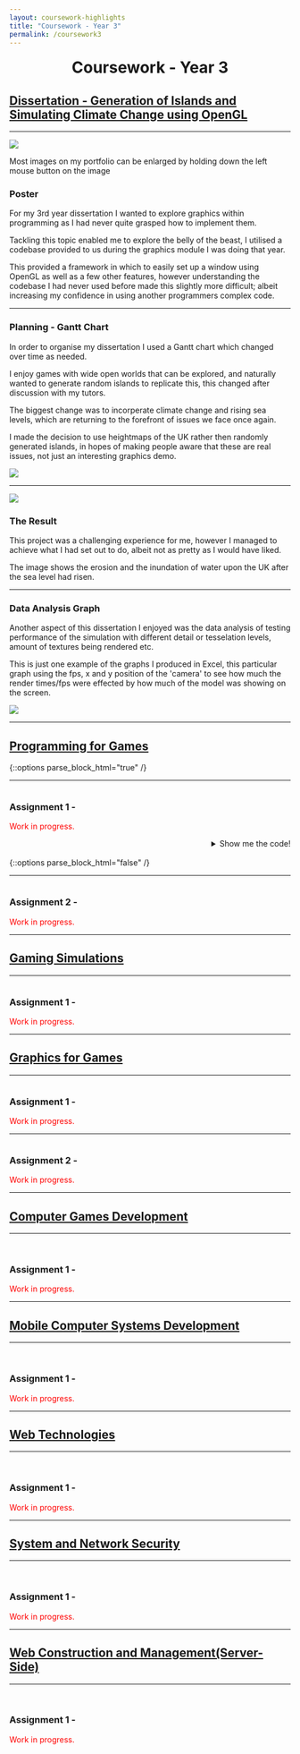 ```yaml
---
layout: coursework-highlights
title: "Coursework - Year 3"
permalink: /coursework3
---
```


<h1 style="text-align:center;margin-top:20px;">Coursework - Year 3</h1>
<div class="row">

<h2><a href="https://www.ncl.ac.uk/module-catalogue/module.php?code=CSC3095">Dissertation - Generation of Islands and Simulating Climate Change using OpenGL</a></h2>
<hr>
</div>

<div class="row">
	<div class="col-xs-6">
		<img class="enlarge" src="/img/coursework/DissertationPoster.png" style="max-width:90%;max-height:350px">
		<p>Most images on my portfolio can be enlarged by holding down the left mouse button on the image</p>
	</div>
	<div class="col-xs-6">
		<h3>Poster</h3>
		<p>For my 3rd year dissertation I wanted to explore graphics within programming as I had never quite grasped how to implement them.</p>
		<p>Tackling this topic enabled me to explore the belly of the beast, I utilised a codebase provided to us during the graphics module I was doing that year.</p>
		<p>This provided a framework in which to easily set up a window using OpenGL as well as a few other features, however understanding the codebase I had never used before made this slightly more difficult; albeit increasing my confidence in using another programmers complex code.</p>
	</div>
</div>
<div class="row">
	<hr>
	<div class="col-xs-6">
		<h3>Planning - Gantt Chart</h3>
		<p>In order to organise my dissertation I used a Gantt chart which changed over time as needed.</p>
		<p>I enjoy games with wide open worlds that can be explored, and naturally wanted to generate random islands to replicate this, this changed after discussion with my tutors.</p>
		<p> The biggest change was to incorperate climate change and rising sea levels, which are returning to the forefront of issues we face once again.</p>
		<p>I made the decision to use heightmaps of the UK rather then randomly generated islands, in hopes of making people aware that these are real issues, not just an interesting graphics demo.</p>
	</div>
	<div class="col-xs-6">
		<img class="enlarge" src="/img/coursework/DissGantt.png" style="max-width:90%;max-height:350px">
	</div>

</div>
<div class="row">
	<hr>
	<div class="col-xs-6">
		<img class="enlarge" src="/img/coursework/DissErosion.png" style="max-width:90%;max-height:350px">
	</div>
	<div class="col-xs-6">
		<h3>The Result</h3>
		<p>This project was a challenging experience for me, however I managed to achieve what I had set out to do, albeit not as pretty as I would have liked.</p>
		<p>The image shows the erosion and the inundation of water upon the UK after the sea level had risen.</p>
	</div>

</div>

<div class="row">
	<hr>
	<div class="col-xs-6">
		<h3>Data Analysis Graph</h3>
		<p>Another aspect of this dissertation I enjoyed was the data analysis of testing performance of the simulation with different detail or tesselation levels, amount of textures being rendered etc.</p>
		<p>This is just one example of the graphs I produced in Excel, this particular graph using the fps, x and y position of the 'camera' to see how much the render times/fps were effected by how much of the model was showing on the screen.</p>
	</div>
	<div class="col-xs-6">
		<img class="enlarge" src="/img/coursework/DissertationGraph.png" style="max-width:90%;max-height:350px">
	</div>

</div>
<div class="row">
  <hr>
  <h2><a href="https://www.ncl.ac.uk/module-catalogue/module.php?code=CSC3221">Programming for Games</a></h2>
</div>
{::options parse_block_html="true" /}
<div class="row">
<hr>
<div class="row">
<div class="col-xs-6">
<img class="enlarge" src="" style="max-width:90%" max-height="350">
</div>
<div class="col-xs-6">
<h3>Assignment 1 - </h3>
<p style="color:red">Work in progress.</p>
</div>
</div>
<div class="row">
<details><summary markdown="span" style="text-align:right">Show me the code!</summary>
	
```java

```

</details>
<br/>
</div>
</div>
{::options parse_block_html="false" /}
<div class="row">
  <hr>
  <div class="col-xs-6">
    <img class="enlarge" src="" style="max-width:90%" max-height="350">
  </div>
  <div class="col-xs-6">
    <h3>Assignment 2 - </h3>
   <p style="color:red">Work in progress.</p>
  </div>
</div>
<div class="row">
  <hr>
  <h2><a href="https://www.ncl.ac.uk/module-catalogue/module.php?code=CSC3222">Gaming Simulations</a></h2>
</div>
<div class="row">
  <hr>
  <div class="col-xs-6">
    <img class="enlarge" src="" style="max-width:90%" max-height="350">
  </div>
  <div class="col-xs-6">
    <h3>Assignment 1 - </h3>
    <p style="color:red">Work in progress.</p>
  </div>
</div>
<div class="row">
  <hr>
  <h2><a href="https://www.ncl.ac.uk/module-catalogue/module.php?code=CSC3223">Graphics for Games</a></h2>
</div>
<div class="row">
  <hr>
  <div class="col-xs-6">
    <img class="enlarge" src="" style="max-width:90%" max-height="350">
  </div>
  <div class="col-xs-6">
    <h3>Assignment 1 - </h3>
    <p style="color:red">Work in progress.</p>
  </div>
</div>
<div class="row">
  <hr>
  <div class="col-xs-6">
    <img class="enlarge" src="" style="max-width:90%" max-height="350">
  </div>
  <div class="col-xs-6">
    <h3>Assignment 2 -</h3>
	 <p style="color:red">Work in progress.</p>
  </div>
</div>
<div class="row">
  <hr>
  <h2><a href="https://www.ncl.ac.uk/module-catalogue/module.php?code=CSC3224">Computer Games Development</a></h2>
</div>
<div class="row">
  <hr>
  <div class="col-xs-6">
    <img class="enlarge" src="" style="max-width:90%" max-height="350"><br><br>
  </div>
  <div class="col-xs-6">
    <h3>Assignment 1 - </h3>
	<p style="color:red">Work in progress.</p>
  </div>
</div>
<div class="row">
  <hr>
  <h2><a href="https://www.ncl.ac.uk/module-catalogue/module.php?code=CSC3122">Mobile Computer Systems Development</a></h2>
</div>
<div class="row">
  <hr>
  <div class="col-xs-6">
    <img src="" style="max-width:90%" max-height="350"><br><br>
  </div>
  <div class="col-xs-6">
    <h3>Assignment 1 - </h3>
    <p style="color:red">Work in progress.</p>
  </div>
</div>
<div class="row">
  <hr>
  <h2><a href="https://www.ncl.ac.uk/module-catalogue/module.php?code=CSC3123">Web Technologies</a></h2>
</div>
<div class="row">
  <hr>
  <div class="col-xs-6">
    <img class="enlarge" src="" style="max-width:90%" max-height="350"><br><br>
  </div>
  <div class="col-xs-6">
    <h3>Assignment 1 - </h3>
    <p style="color:red">Work in progress.</p>
  </div>
</div>
<div class="row">
  <hr>
  <h2><a href="https://www.ncl.ac.uk/module-catalogue/module.php?code=CSC3124">System and Network Security</a></h2>
</div>
<div class="row">
  <hr>
  <div class="col-xs-6">
    <img class="enlarge" src="" style="max-width:90%" max-height="350"><br><br>
  </div>
  <div class="col-xs-6">
    <h3>Assignment 1 - </h3>
    <p style="color:red">Work in progress.</p>
  </div>
</div>
<div class="row">
  <hr>
  <h2><a href="https://www.ncl.ac.uk/module-catalogue/module.php?code=CSC3123">Web Construction and Management(Server-Side)</a></h2>
</div>
<div class="row">
  <hr>
  <div class="col-xs-6">
    <img class="enlarge" src="" style="max-width:90%" max-height="350"><br><br>
  </div>
  <div class="col-xs-6">
    <h3>Assignment 1 - </h3>
    <p style="color:red">Work in progress.</p>
  </div>
</div>
